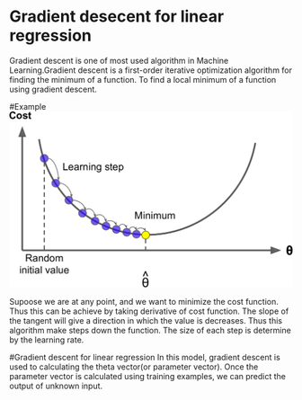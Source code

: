 # **Gradient desecent for linear regression**
Gradient descent is one of most used algorithm in Machine Learning.Gradient descent is a first-order iterative optimization algorithm for finding the minimum of a function. To find a local minimum of a function using gradient descent.

#Example
![image](gradient.png)

Supoose we are at any point, and we want to minimize the cost function. Thus this can be achieve by taking derivative of cost function.
The slope of the tangent will give a direction in which the value is decreases. Thus this algorithm make steps down the function.
The size of each step is determine by the learning rate.

#Gradient descent for linear regression
In this model, gradient descent is used to calculating the theta vector(or parameter vector). Once the parameter vector is calculated using
training examples, we can predict the output of unknown input.
